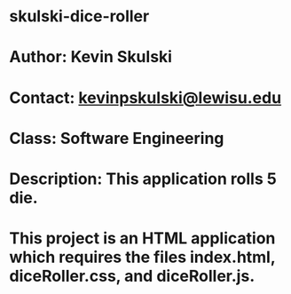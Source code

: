 # skulski-dice-roller
# Author: Kevin Skulski
# Contact: kevinpskulski@lewisu.edu
# Class: Software Engineering
# Description: This application rolls 5 die.
# This project is an HTML application which requires the files index.html, diceRoller.css, and diceRoller.js.
